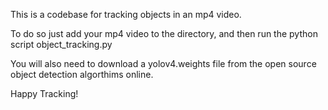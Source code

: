 This is a codebase for tracking objects in an mp4 video.

To do so just add your mp4 video to the directory, and then run the python script object_tracking.py

You will also need to download a yolov4.weights file from the open source object detection algorthims online.

Happy Tracking!
